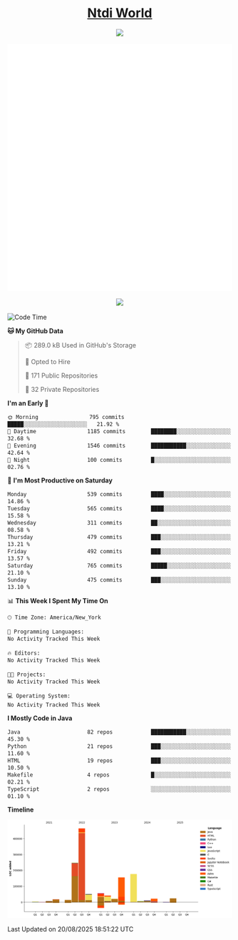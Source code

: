 <h1 align="center"><a href="https://www.ntdi.world">Ntdi World</a></h1>
<p align="center">
  <a href="https://github.com/n-tdi"><img src="https://readme-typing-svg.herokuapp.com?lines=FullStack+Developer;Web+Developer;Open-Source+Enthusiast;Java+Developer;Spigot-API%20Developer;&center=true&width=500&height=50"></a>
</p>

<div align="center">
  <img src="/github-metrics.svg"></img>
  
  <img src="https://komarev.com/ghpvc/?username=n-tdi&color=green"></img>
</div>

<!-- May use later.. idk -->
<!-- <a href="http://www.github.com/n-tdi"><img src="https://github-readme-stats.vercel.app/api?username=n-tdi&show_icons=true&hide=&count_private=true&title_color=0891b2&text_color=ffffff&icon_color=0891b2&bg_color=1c1917&hide_border=true&show_icons=true" alt="n-tdi's GitHub stats" /></a> -->

<!--START_SECTION:waka-->
![Code Time](http://img.shields.io/badge/Code%20Time-324%20hrs%2046%20mins-blue)

**🐱 My GitHub Data** 

> 📦 289.0 kB Used in GitHub's Storage 
 > 
> 💼 Opted to Hire
 > 
> 📜 171 Public Repositories 
 > 
> 🔑 32 Private Repositories 
 > 
**I'm an Early 🐤** 

```text
🌞 Morning                795 commits         █████░░░░░░░░░░░░░░░░░░░░   21.92 % 
🌆 Daytime                1185 commits        ████████░░░░░░░░░░░░░░░░░   32.68 % 
🌃 Evening                1546 commits        ███████████░░░░░░░░░░░░░░   42.64 % 
🌙 Night                  100 commits         █░░░░░░░░░░░░░░░░░░░░░░░░   02.76 % 
```
📅 **I'm Most Productive on Saturday** 

```text
Monday                   539 commits         ████░░░░░░░░░░░░░░░░░░░░░   14.86 % 
Tuesday                  565 commits         ████░░░░░░░░░░░░░░░░░░░░░   15.58 % 
Wednesday                311 commits         ██░░░░░░░░░░░░░░░░░░░░░░░   08.58 % 
Thursday                 479 commits         ███░░░░░░░░░░░░░░░░░░░░░░   13.21 % 
Friday                   492 commits         ███░░░░░░░░░░░░░░░░░░░░░░   13.57 % 
Saturday                 765 commits         █████░░░░░░░░░░░░░░░░░░░░   21.10 % 
Sunday                   475 commits         ███░░░░░░░░░░░░░░░░░░░░░░   13.10 % 
```


📊 **This Week I Spent My Time On** 

```text
🕑︎ Time Zone: America/New_York

💬 Programming Languages: 
No Activity Tracked This Week

🔥 Editors: 
No Activity Tracked This Week

🐱‍💻 Projects: 
No Activity Tracked This Week

💻 Operating System: 
No Activity Tracked This Week
```

**I Mostly Code in Java** 

```text
Java                     82 repos            ███████████░░░░░░░░░░░░░░   45.30 % 
Python                   21 repos            ███░░░░░░░░░░░░░░░░░░░░░░   11.60 % 
HTML                     19 repos            ███░░░░░░░░░░░░░░░░░░░░░░   10.50 % 
Makefile                 4 repos             █░░░░░░░░░░░░░░░░░░░░░░░░   02.21 % 
TypeScript               2 repos             ░░░░░░░░░░░░░░░░░░░░░░░░░   01.10 % 
```



**Timeline**

![Lines of Code chart](https://raw.githubusercontent.com/n-tdi/n-tdi/main/assets/bar_graph.png)


 Last Updated on 20/08/2025 18:51:22 UTC
<!--END_SECTION:waka-->
